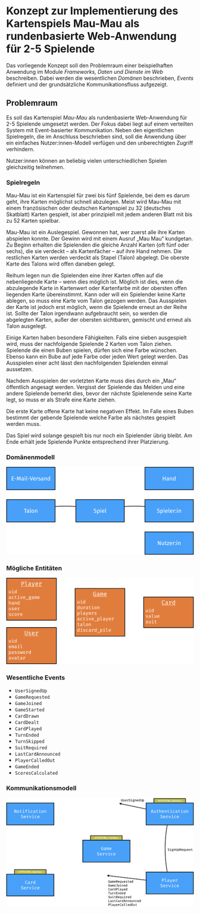# Konzept zur Implementierung des Kartenspiels Mau-Mau als rundenbasierte Web-Anwendung für 2-5 Spielende

Das vorliegende Konzept soll den Problemraum einer beispielhaften Anwendung im
Module _Frameworks, Daten und Dienste im Web_ beschreiben. Dabei werden die
wesentlichen _Domänen_ beschrieben, _Events_ definiert und der grundsätzliche
Kommunikationsfluss aufgezeigt.

## Problemraum

Es soll das Kartenspiel _Mau-Mau_ als rundenbasierte Web-Anwendung für 2-5
Spielende umgesetzt werden. Der Fokus dabei liegt auf einem verteilten System
mit Event-basierter Kommunikation. Neben den eigentlichen Spielregeln, die im
Anschluss beschrieben sind, soll die Anwendung über ein einfaches
Nutzer:innen-Modell verfügen und den unberechtigten Zugriff verhindern.

Nutzer:innen können an beliebig vielen unterschiedlichen Spielen gleichzeitig
teilnehmen.

### Spielregeln

Mau-Mau ist ein Kartenspiel für zwei bis fünf Spielende, bei dem es darum geht,
ihre Karten möglichst schnell abzulegen. Meist wird Mau-Mau mit einem
französischen oder deutschen Kartenspiel zu 32 (deutsches Skatblatt) Karten
gespielt, ist aber prinzipiell mit jedem anderen Blatt mit bis zu 52 Karten
spielbar.

Mau-Mau ist ein Auslegespiel. Gewonnen hat, wer zuerst alle ihre Karten
abspielen konnte. Der Gewinn wird mit einem Ausruf „Mau Mau“ kundgetan. Zu
Beginn erhalten die Spielenden die gleiche Anzahl Karten (oft fünf oder sechs),
die sie verdeckt – als Kartenfächer – auf ihre Hand nehmen. Die restlichen
Karten werden verdeckt als Stapel (Talon) abgelegt. Die oberste Karte des Talons
wird offen daneben gelegt.

Reihum legen nun die Spielenden eine ihrer Karten offen auf die nebenliegende
Karte – wenn dies möglich ist. Möglich ist dies, wenn die abzulegende Karte in
Kartenwert oder Kartenfarbe mit der obersten offen liegenden Karte
übereinstimmt. Kann oder will ein Spielender keine Karte ablegen, so muss eine
Karte vom Talon gezogen werden. Das Ausspielen der Karte ist jedoch erst
möglich, wenn die Spielende erneut an der Reihe ist. Sollte der Talon irgendwann
aufgebraucht sein, so werden die abgelegten Karten, außer der obersten
sichtbaren, gemischt und erneut als Talon ausgelegt.

Einige Karten haben besondere Fähigkeiten. Falls eine sieben ausgespielt wird,
muss der nachfolgende Spielende 2 Karten vom Talon ziehen. Spielende die einen
Buben spielen, dürfen sich eine Farbe wünschen. Ebenso kann ein Bube auf jede
Farbe oder jeden Wert gelegt werden. Das Ausspielen einer acht lässt den
nachfolgenden Spielenden einmal aussetzen.

Nachdem Ausspielen der vorletzten Karte muss dies durch ein „Mau“ öffentlich
angesagt werden. Vergisst der Spielende das Melden und eine andere Spielende
bemerkt dies, bevor der nächste Spielenende seine Karte legt, so muss er als
Strafe eine Karte ziehen.

Die erste Karte offene Karte hat keine negativen Effekt. Im Falle eines Buben
bestimmt der gebende Spielende welche Farbe als nächstes gespielt werden muss.

Das Spiel wird solange gespielt bis nur noch ein Spielender übrig bleibt. Am
Ende erhält jede Spielende Punkte entsprechend ihrer Platzierung.

### Domänenmodell

![Domänenmodell](Domaenenmodell.png)

### Mögliche Entitäten

![Mögliche Entitäten](Entitaeten.png)

### Wesentliche Events

* `UserSignedUp`
* `GameRequested`
* `GameJoined`
* `GameStarted`
* `CardDrawn`
* `CardDealt`
* `CardPlayed`
* `TurnEnded`
* `TurnSkipped`
* `SuitRequired`
* `LastCardAnnounced`
* `PlayerCalledOut`
* `GameEnded`
* `ScoresCalculated`

### Kommunikationsmodell

![Kommunikationsmodell](Kommunikationsmodell.png)
